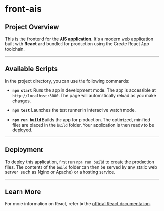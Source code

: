# front-ais

## Project Overview

This is the frontend for the **AIS application**. It's a modern web application built with **React** and bundled for production using the Create React App toolchain.

---

## Available Scripts

In the project directory, you can use the following commands:

* **`npm start`**
  Runs the app in development mode. The app is accessible at `http://localhost:3000`. The page will automatically reload as you make changes.

* **`npm test`**
  Launches the test runner in interactive watch mode.

* **`npm run build`**
  Builds the app for production. The optimized, minified files are placed in the `build` folder. Your application is then ready to be deployed.

---

## Deployment

To deploy this application, first run `npm run build` to create the production files. The contents of the `build` folder can then be served by any static web server (such as Nginx or Apache) or a hosting service.

---

## Learn More

For more information on React, refer to the [official React documentation](https://reactjs.org/).
